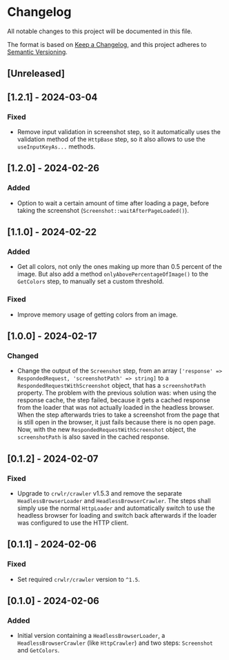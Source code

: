 # Changelog
All notable changes to this project will be documented in this file.

The format is based on [Keep a Changelog](https://keepachangelog.com/en/1.0.0/),
and this project adheres to [Semantic Versioning](https://semver.org/spec/v2.0.0.html).

## [Unreleased]

## [1.2.1] - 2024-03-04
### Fixed
* Remove input validation in screenshot step, so it automatically uses the validation method of the `HttpBase` step, so it also allows to use the `useInputKeyAs...` methods.

## [1.2.0] - 2024-02-26
### Added
* Option to wait a certain amount of time after loading a page, before taking the screenshot (`Screenshot::waitAfterPageLoaded()`).

## [1.1.0] - 2024-02-22
### Added
* Get all colors, not only the ones making up more than 0.5 percent of the image. But also add a method `onlyAbovePercentageOfImage()` to the `GetColors` step, to manually set a custom threshold.

### Fixed
* Improve memory usage of getting colors from an image.

## [1.0.0] - 2024-02-17
### Changed
* Change the output of the `Screenshot` step, from an array `['response' => RespondedRequest, 'screenshotPath' => string]` to a `RespondedRequestWithScreenshot` object, that has a `screenshotPath` property. The problem with the previous solution was: when using the response cache, the step failed, because it gets a cached response from the loader that was not actually loaded in the headless browser. When the step afterwards tries to take a screenshot from the page that is still open in the browser, it just fails because there is no open page. Now, with the new `RespondedRequestWithScreenshot` object, the `screenshotPath` is also saved in the cached response.

## [0.1.2] - 2024-02-07
### Fixed
* Upgrade to `crwlr/crawler` v1.5.3 and remove the separate `HeadlessBrowserLoader` and `HeadlessBrowserCrawler`. The steps shall simply use the normal `HttpLoader` and automatically switch to use the headless browser for loading and switch back afterwards if the loader was configured to use the HTTP client.

## [0.1.1] - 2024-02-06
### Fixed
* Set required `crwlr/crawler` version to `^1.5`.

## [0.1.0] - 2024-02-06
### Added
* Initial version containing a `HeadlessBrowserLoader`, a `HeadlessBrowserCrawler` (like `HttpCrawler`) and two steps: `Screenshot` and `GetColors`.
